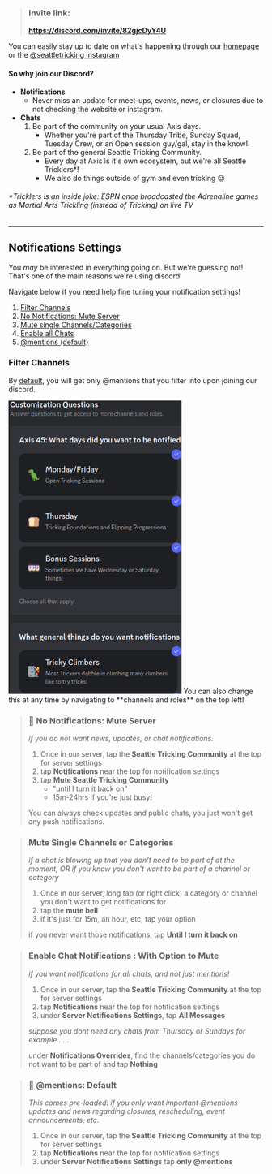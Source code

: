 > ### [<ion-icon  name="logo-discord"></ion-icon>](https://discord.com/invite/82gjcDyY4U) Invite link:
>
> **https://discord.com/invite/82gjcDyY4U**

You can easily stay up to date on what's happening through our [homepage](https://www.seattletricking.com) or the [@seattletricking instagram](https://www.instagram.com/seattletricking/)

#### So why join our Discord?

- **Notifications**
  - Never miss an update for meet-ups, events, news, or closures due to not checking the website or instagram.
- **Chats**
  1.  Be part of the community on your usual Axis days.
      - Whether you're part of the Thursday Tribe, Sunday Squad, Tuesday Crew, or an Open session guy/gal, stay in the know!
  2.  Be part of the general Seattle Tricking Community.
      - Every day at Axis is it's own ecosystem, but we're all Seattle Tricklers\*!
      - We also do things outside of gym and even tricking 😉

###### \*Tricklers is an inside joke: ESPN once broadcasted the Adrenaline games as Martial Arts Trickling (instead of Tricking) on live TV

---

## Notifications Settings

You _may_ be interested in everything going on. But we're guessing not! That's one of the main reasons we're using discord!

Navigate below if you need help fine tuning your notification settings!

<!-- <div id="discord-settings-nav">
 -->

1. [Filter Channels](#filter)
1. [No Notifications: Mute Server](#mute-server)
1. [Mute single Channels/Categories](#mute-channels)
1. [Enable all Chats](#enable-chats)
1. [@mentions (default)](#mentions-default)

<a name="filter"></a>

### Filter Channels

By [default](#enable-chats), you will get only @mentions that you filter into upon joining our discord.

<img src="./discord/images/questions2.png" alt="filter example" class="responsive-image">
You can also change this at any time by navigating to **channels and roles** on the top left!

<blockquote>

<a name="mute-server"></a>

### 🙅 No Notifications: Mute Server

_if you do not want news, updates, or chat notifications._

1. Once in our server, tap the **Seattle Tricking Community** at the top for server settings
2. tap **Notifications** near the top for notification settings
3. tap **Mute Seattle Tricking Community**
   - "until I turn it back on"
   - 15m-24hrs if you're just busy!

You can always check updates and public chats, you just won't get any push notifications.

</blockquote>

<blockquote>

<a name="mute-channels"></a>

### Mute Single Channels or Categories

_if a chat is blowing up that you don't need to be part of at the moment, OR if you know you don't want to be part of a channel or category_

1. Once in our server, long tap (or right click) a category or channel you don't want to get notifications for
1. tap the **mute bell**
1. if it's just for 15m, an hour, etc, tap your option

if you never want those notifications, tap **Until I turn it back on**

</blockquote>

<blockquote>

<a name="enable-chats"></a>

### Enable Chat Notifications : With Option to Mute

_if you want notifications for all chats, and not just mentions!_

1. Once in our server, tap the **Seattle Tricking Community** at the top for server settings
2. tap **Notifications** near the top for notification settings
3. under **Server Notifications Settings**, tap **All Messages**

_suppose you dont need any chats from Thursday or Sundays for example . . ._

under **Notifications Overrides**, find the channels/categories you do not want to be part of and tap **Nothing**

</blockquote>
<blockquote>

<a name="mentions-default"></a>

### 📢 @mentions: Default

_This comes pre-loaded! if you only want important @mentions updates and news regarding closures, rescheduling, event announcements, etc._

1. Once in our server, tap the **Seattle Tricking Community** at the top for server settings
2. tap **Notifications** near the top for notification settings
3. under **Server Notifications Settings** tap **only @mentions**

</blockquote>
